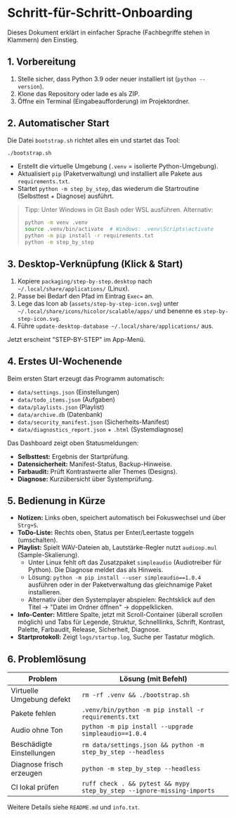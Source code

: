 # Schritt-für-Schritt-Onboarding

Dieses Dokument erklärt in einfacher Sprache (Fachbegriffe stehen in Klammern) den Einstieg.

## 1. Vorbereitung

1. Stelle sicher, dass Python 3.9 oder neuer installiert ist (`python --version`).
2. Klone das Repository oder lade es als ZIP.
3. Öffne ein Terminal (Eingabeaufforderung) im Projektordner.

## 2. Automatischer Start

Die Datei `bootstrap.sh` richtet alles ein und startet das Tool:

```bash
./bootstrap.sh
```

- Erstellt die virtuelle Umgebung (`.venv` = isolierte Python-Umgebung).
- Aktualisiert `pip` (Paketverwaltung) und installiert alle Pakete aus `requirements.txt`.
- Startet `python -m step_by_step`, das wiederum die Startroutine (Selbsttest + Diagnose) ausführt.

> Tipp: Unter Windows in Git Bash oder WSL ausführen. Alternativ:
>
> ```bash
> python -m venv .venv
> source .venv/bin/activate  # Windows: .venv\Scripts\activate
> python -m pip install -r requirements.txt
> python -m step_by_step
> ```

## 3. Desktop-Verknüpfung (Klick & Start)

1. Kopiere `packaging/step-by-step.desktop` nach `~/.local/share/applications/` (Linux).
2. Passe bei Bedarf den Pfad im Eintrag `Exec=` an.
3. Lege das Icon ab (`assets/step-by-step-icon.svg`) unter `~/.local/share/icons/hicolor/scalable/apps/` und benenne es `step-by-step-icon.svg`.
4. Führe `update-desktop-database ~/.local/share/applications/` aus.

Jetzt erscheint "STEP-BY-STEP" im App-Menü.

## 4. Erstes UI-Wochenende

Beim ersten Start erzeugt das Programm automatisch:

- `data/settings.json` (Einstellungen)
- `data/todo_items.json` (Aufgaben)
- `data/playlists.json` (Playlist)
- `data/archive.db` (Datenbank)
- `data/security_manifest.json` (Sicherheits-Manifest)
- `data/diagnostics_report.json` + `.html` (Systemdiagnose)

Das Dashboard zeigt oben Statusmeldungen:

- **Selbsttest:** Ergebnis der Startprüfung.
- **Datensicherheit:** Manifest-Status, Backup-Hinweise.
- **Farbaudit:** Prüft Kontrastwerte aller Themes (Designs).
- **Diagnose:** Kurzübersicht über Systemprüfung.

## 5. Bedienung in Kürze

- **Notizen:** Links oben, speichert automatisch bei Fokuswechsel und über `Strg+S`.
- **ToDo-Liste:** Rechts oben, Status per Enter/Leertaste toggeln (umschalten).
- **Playlist:** Spielt WAV-Dateien ab, Lautstärke-Regler nutzt `audioop.mul` (Sample-Skalierung).
  - Unter Linux fehlt oft das Zusatzpaket `simpleaudio` (Audiotreiber für Python). Die Diagnose meldet das als Hinweis.
  - Lösung: `python -m pip install --user simpleaudio==1.0.4` ausführen oder in der Paketverwaltung das gleichnamige Paket installieren.
  - Alternativ über den Systemplayer abspielen: Rechtsklick auf den Titel → "Datei im Ordner öffnen" → doppelklicken.
- **Info-Center:** Mittlere Spalte, jetzt mit Scroll-Container (überall scrollen möglich) und Tabs für Legende, Struktur, Schnelllinks, Schrift, Kontrast, Palette, Farbaudit, Release, Sicherheit, Diagnose.
- **Startprotokoll:** Zeigt `logs/startup.log`, Suche per Tastatur möglich.

## 6. Problemlösung

| Problem | Lösung (mit Befehl) |
| --- | --- |
| Virtuelle Umgebung defekt | `rm -rf .venv && ./bootstrap.sh` |
| Pakete fehlen | `.venv/bin/python -m pip install -r requirements.txt` |
| Audio ohne Ton | `python -m pip install --upgrade simpleaudio==1.0.4` |
| Beschädigte Einstellungen | `rm data/settings.json && python -m step_by_step --headless` |
| Diagnose frisch erzeugen | `python -m step_by_step --headless` |
| CI lokal prüfen | `ruff check . && pytest && mypy step_by_step --ignore-missing-imports` |

Weitere Details siehe `README.md` und `info.txt`.

